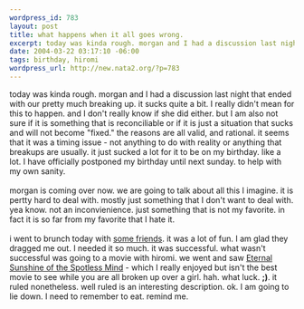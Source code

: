 ```yaml
--- 
wordpress_id: 783
layout: post
title: what happens when it all goes wrong.
excerpt: today was kinda rough. morgan and I had a discussion last night that ended with our pretty much breaking up. it sucks quite a bit. I really didn't mean for this to happen. and I don't really know if she did either. but I am also not sure if it is something that is reconciliable or if it is just a situation that sucks and will not become "fixed." the reasons are all valid, and rational. it seems...
date: 2004-03-22 03:17:10 -06:00
tags: birthday, hiromi
wordpress_url: http://new.nata2.org/?p=783
---
```

today was kinda rough. morgan and I had a discussion last night that ended with our pretty much breaking up. it sucks quite a bit. I really didn't mean for this to happen. and I don't really know if she did either. but I am also not sure if it is something that is reconciliable or if it is just a situation that sucks and will not become "fixed." the reasons are all valid, and rational. it seems that it was a timing issue - not anything to do with reality or anything that breakups are usually. it just sucked a lot for it to be on my birthday. like a lot. I have officially postponed my birthday until next sunday. to help with my own sanity. <br/><bR>morgan is coming over now. we are going to talk about all this I imagine. it is pertty hard to deal with. mostly just something that I don't want to deal with. yea know. not an inconvienience. just something that is not my favorite. in fact it is so far from my favorite that I hate it. <br/><br/>i went to brunch today with <a href="http://nata2.info/?path=pictures%2Fevents%2F2004%3A03%3A21_birthday%20brunch">some friends</a>. it was a lot of fun. I am glad they dragged me out. I needed it so much. it was successful. what wasn't successful was going to a movie with hiromi. we went and saw <a href="http://www.rottentomatoes.com/m/EternalSunshineoftheSpotlessMind-1130889/">Eternal Sunshine of the Spotless Mind</a> - which I really enjoyed but isn't the best movie to see while you are all broken up over a girl. hah. what luck. <b>;)</b>. it ruled nonetheless. well ruled is an interesting description. ok. I am going to lie down. I need to remember to eat. remind me. 

